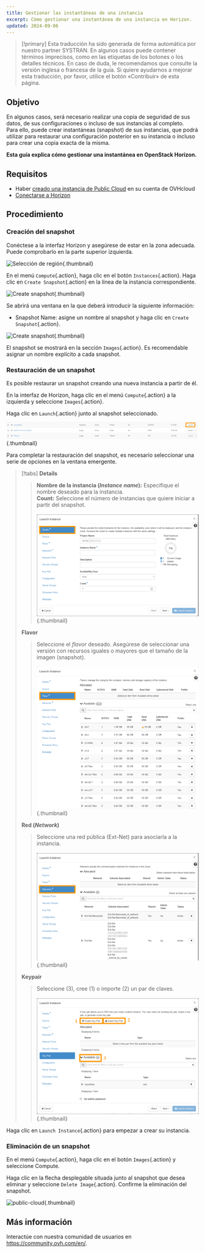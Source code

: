 ```yaml
---
title: Gestionar las instantáneas de una instancia
excerpt: Cómo gestionar una instantánea de una instancia en Horizon.
updated: 2024-09-06
---
```


> [!primary]
> Esta traducción ha sido generada de forma automática por nuestro partner SYSTRAN. En algunos casos puede contener términos imprecisos, como en las etiquetas de los botones o los detalles técnicos. En caso de duda, le recomendamos que consulte la versión inglesa o francesa de la guía. Si quiere ayudarnos a mejorar esta traducción, por favor, utilice el botón «Contribuir» de esta página.
>

## Objetivo

En algunos casos, será necesario realizar una copia de seguridad de sus datos, de sus configuraciones o incluso de sus instancias al completo.<br> 
Para ello, puede crear instantáneas (snapshot) de sus instancias, que podrá utilizar para restaurar una configuración posterior en su instancia o incluso para crear una copia exacta de la misma. 

**Esta guía explica cómo gestionar una instantánea en OpenStack Horizon.**

## Requisitos

- Haber [creado una instancia de Public Cloud](/pages/public_cloud/compute/public-cloud-first-steps#3-crear-una-instancia) en su cuenta de OVHcloud
- [Conectarse a Horizon](/pages/public_cloud/compute/introducing_horizon)

## Procedimiento

### Creación del snapshot

Conéctese a la interfaz Horizon y asegúrese de estar en la zona adecuada. Puede comprobarlo en la parte superior izquierda. 

![Selección de región](images/region2021.png){.thumbnail}

En el menú `Compute`{.action}, haga clic en el botón `Instances`{.action}. Haga clic en `Create Snapshot`{.action} en la línea de la instancia correspondiente.

![Create snapshot](images/createsnapshot.png){.thumbnail}

Se abrirá una ventana en la que deberá introducir la siguiente información:

* Snapshot Name: asigne un nombre al snapshot y haga clic en `Create Snapshot`{.action}.

![Create snapshot](images/createsnapshot2.png){.thumbnail}

El snapshot se mostrará en la sección `Images`{.action}. Es recomendable asignar un nombre explícito a cada snapshot.

### Restauración de un snapshot

Es posible restaurar un snapshot creando una nueva instancia a partir de él.

En la interfaz de Horizon, haga clic en el menú `Compute`{.action} a la izquierda y seleccione `Images`{.action}.

Haga clic en `Launch`{.action} junto al snapshot seleccionado.

![restore snapshot](images/restoresnapshot.png){.thumbnail}

Para completar la restauración del snapshot, es necesario seleccionar una serie de opciones en la ventana emergente.

> [!tabs]
> **Details**
>>
>> **Nombre de la instancia (*Instance name*):** Especifique el nombre deseado para la instancia.<br>
>> **Count:** Seleccione el número de instancias que quiere iniciar a partir del snapshot.<br><br>
>>![snapshot](images/restoresnapshot1.png){.thumbnail}<br>
>>
> **Flavor**
>>
>> Seleccione el *flavor* deseado. Asegúrese de seleccionar una versión con recursos iguales o mayores que el tamaño de la imagen (snapshot).<br><br>
>>![network](images/restoresnapshot2.png){.thumbnail}<br>
>>
> **Red (*Network*)**
>>
>> Seleccione una red pública (Ext-Net) para asociarla a la instancia.<br><br>
>>![network](images/restoresnapshot3.png){.thumbnail}<br>
>>
> **Keypair**
>>
>> Seleccione (3), cree (1) o importe (2) un par de claves.<br><br>
>>![network](images/restoresnapshot4.png){.thumbnail}<br>
>>

Haga clic en `Launch Instance`{.action} para empezar a crear su instancia.

### Eliminación de un snapshot

En el menú `Compute`{.action}, haga clic en el botón `Images`{.action} y seleccione Compute.

Haga clic en la flecha desplegable situada junto al snapshot que desea eliminar y seleccione `Delete Image`{.action}. Confirme la eliminación del snapshot.

![public-cloud](images/deletesnapshot.png){.thumbnail}

## Más información
  
Interactúe con nuestra comunidad de usuarios en <https://community.ovh.com/en/>.
	

